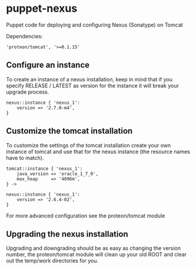 puppet-nexus
============

Puppet code for deploying and configuring Nexus (Sonatype) on Tomcat

Dependencies:

    'proteon/tomcat', '>=0.1.15'

Configure an instance
-------------------------
To create an instance of a nexus installation, keep in mind that if you specify RELEASE / LATEST as version for the instance it will break your upgrade process.

    nexus::instance { 'nexus_1': 
        version => '2.7.0-m4',
    }
    
Customize the tomcat installation
---------------------------------
To customize the settings of the tomcat installation create your own instance of tomcat and use that for the nexus instance (the resource names have to match).

    tomcat::instance { 'nexus_1': 
        java_version => 'oracle_1_7_0',
        max_heap     => '4096m',
    } ->
    
    nexus::instance { 'nexus_1': 
        version => '2.6.4-02',
    }
    
For more advanced configuration see the proteon/tomcat module

Upgrading the nexus installation
--------------------------------
Upgrading and downgrading should be as easy as changing the version number, the proteon/tomcat module will clean up your old ROOT and clear out the temp/work directories for you.